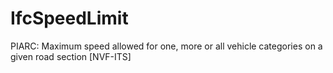 IfcSpeedLimit
=============
PIARC: Maximum speed allowed for one, more or all vehicle categories on a
given road section [NVF-ITS]



